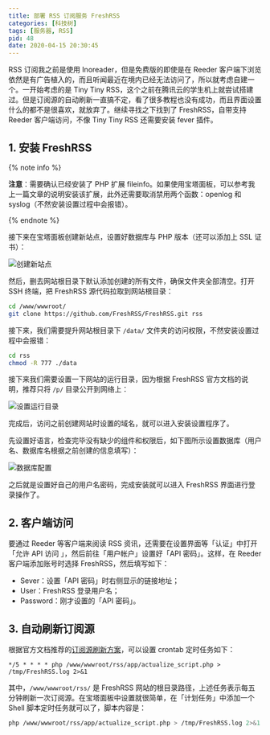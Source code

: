 ```yaml
---
title: 部署 RSS 订阅服务 FreshRSS
categories: [科技树]
tags: [服务器, RSS]
pid: 48
date: 2020-04-15 20:30:45
---
```


RSS 订阅我之前是使用 Inoreader，但是免费版的即使是在 Reeder 客户端下浏览依然是有广告植入的，而且听闻最近在境内已经无法访问了，所以就考虑自建一个。<!--more-->一开始考虑的是 Tiny Tiny RSS，这个之前在腾讯云的学生机上就尝试搭建过。但是订阅源的自动刷新一直搞不定，看了很多教程也没有成功，而且界面设置什么的都不是很喜欢，就放弃了。继续寻找之下找到了 FreshRSS，自带支持 Reeder 客户端访问，不像 Tiny Tiny RSS 还需要安装 fever 插件。

## 1. 安装 FreshRSS

{% note info %}

**注意**：需要确认已经安装了 PHP 扩展 fileinfo。如果使用宝塔面板，可以参考我上一篇文章的说明安装该扩展，此外还需要取消禁用两个函数：openlog 和 syslog（不然安装设置过程中会报错）。

{% endnote %}

接下来在宝塔面板创建新站点，设置好数据库与 PHP 版本（还可以添加上 SSL 证书）：

![创建新站点](https://web-1256060851.cos.ap-hongkong.myqcloud.com/posts/48/create_site.jpg!500x)

然后，删去网站根目录下默认添加创建的所有文件，确保文件夹全部清空。打开 SSH 终端，把 FreshRSS 源代码拉取到网站根目录：

```sh
cd /www/wwwroot/
git clone https://github.com/FreshRSS/FreshRSS.git rss
```

接下来，我们需要提升网站根目录下 `/data/` 文件夹的访问权限，不然安装设置过程中会报错：

```sh
cd rss
chmod -R 777 ./data
```

接下来我们需要设置一下网站的运行目录，因为根据 FreshRSS 官方文档的说明，推荐只将 `/p/` 目录公开到网络上：

![设置运行目录](https://web-1256060851.cos.ap-hongkong.myqcloud.com/posts/48/site_path.jpg!500x)

完成后，访问之前创建网站时设置的域名，就可以进入安装设置程序了。

先设置好语言，检查完毕没有缺少的组件和权限后，如下图所示设置数据库（用户名、数据库名根据之前创建的信息填写）：

![数据库配置](https://web-1256060851.cos.ap-hongkong.myqcloud.com/posts/48/db_settings.jpg!400x)

之后就是设置好自己的用户名密码，完成安装就可以进入 FreshRSS 界面进行登录操作了。

## 2. 客户端访问

要通过 Reeder 等客户端来阅读 RSS 资讯，还需要在设置界面等「认证」中打开「允许 API 访问 」，然后前往「用户帐户」设置好「API 密码」。这样，在 Reeder 客户端添加账号时选择 FreshRSS，然后填写如下：

- Sever：设置「API 密码」时右侧显示的链接地址；
- User：FreshRSS 登录用户名；
- Password：刚才设置的「API 密码」。

## 3. 自动刷新订阅源

根据官方文档推荐的[订阅源刷新方案](https://freshrss.github.io/FreshRSS/en/users/03_Main_view.html#refreshing-feeds)，可以设置 crontab 定时任务如下：

```cron
*/5 * * * * php /www/wwwroot/rss/app/actualize_script.php > /tmp/FreshRSS.log 2>&1
```

其中，`/www/wwwroot/rss/` 是 FreshRSS 网站的根目录路径，上述任务表示每五分钟刷新一次订阅源。在宝塔面板中设置就很简单，在「计划任务」中添加一个 Shell 脚本定时任务就可以了，脚本内容是：

```sh
php /www/wwwroot/rss/app/actualize_script.php > /tmp/FreshRSS.log 2>&1
```